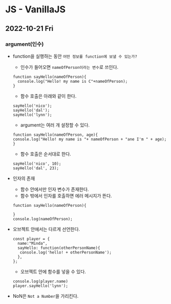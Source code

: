 # JS - VanillaJS
## 2022-10-21 Fri

### argument(인수)

* function을 실행하는 동안 `어떤 정보를 function에 보낼 수 있는가?`
  - 인수가 들어오면 `nameOfPerson이라는 변수`로 쓰인다.

  ```
  function sayHello(nameOfPerson){ 
    console.log("Hello! my name is C"+nameOfPerson);
  }
  ```
  - 함수 호출은 아래와 같이 한다.
  ```
  sayHello('nico');
  sayHello('dal');
  sayHello('lynn');
  ```
  - argument는 여러 개 설정할 수 있다.
  ```
  function sayHello(nameOfPerson, age){
  console.log("Hello! my name is "+ nameOfPerson + "ane I'm " + age);
  }
  ```
  - 함수 호출은 순서대로 한다.
  ```
  sayHello('nico', 10);
  sayHello('dal', 23);
  ```
* 인자의 존재
  - 함수 안에서만 인자 변수가 존재한다.
  - 함수 밖에서 인자를 호출하면 에러 메시지가 뜬다.
  ```
  function sayHello(nameOfPerson){

  }
  console.log(nameOfPerson);
  ```

* 오브젝트 안에서는 다르게 선언한다.
  ```
  const player = {
    name:"Minda",
    sayHello: function(otherPersonName){
     console.log('hello! + otherPersonName');
    },
  };
  ```
  - 오브젝트 안에 함수를 넣을 수 있다.
  ```
  console.log(player.name)
  player.sayHello('lynn');
  ```

* NoN은 `Not a Number`을 가리킨다.